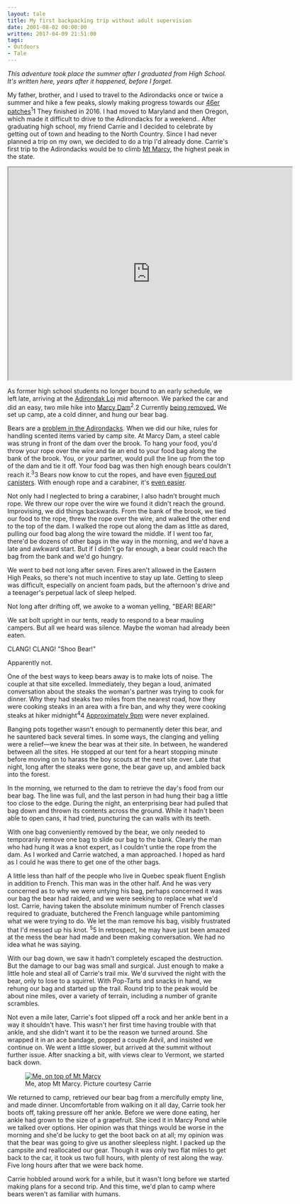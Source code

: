 ```yaml
---
layout: tale 
title: My first backpacking trip without adult supervision
date: 2001-08-02 00:00:00
written: 2017-04-09 21:51:00
tags:
- Outdoors
- Tale
---
```


*This adventure took place the summer after I graduated from High School. It's written here, years after it happened, before I forget.*

My father, brother, and I used to travel to the Adirondacks once or twice a summer and hike a few peaks, slowly making progress towards our [46er patches](http://adk46er.org/)<sup class="note">1</sup><span class="sidenote"><span class="note-number">1 </span>They finished in 2016. I had moved to Maryland and then Oregon, which made it difficult to drive to the Adirondacks for a weekend.</span>. After graduating high school, my friend Carrie and I decided to celebrate by getting out of town and heading to the North Country. Since I had never planned a trip on my own, we decided to do a trip I'd already done. Carrie's first trip to the Adirondacks would be to climb [Mt Marcy](https://en.wikipedia.org/wiki/Mount_Marcy), the highest peak in the state.

<iframe src="https://www.google.com/maps/d/u/0/embed?mid=1lU0HXJNdMpmGDjyRZ1CkiZWXqQM" width="640" height="480"></iframe>

As former high school students no longer bound to an early schedule, we left late, arriving at the [Adirondak Loj](https://www.adk.org/stay/adirondak-loj-at-heart-lake/) mid afternoon. We parked the car and did an easy, two mile hike into [Marcy Dam](https://en.wikipedia.org/wiki/Marcy_Dam)<sup class="note">2</sup>.<span class="sidenote"><span class="note-number">2 </span>Currently <a href="https://www.northcountrypublicradio.org/news/story/29560/20150921/marcy-dam-dismantled-altering-an-adirondack-crossroads">being removed.</a></span> We set up camp, ate a cold dinner, and hung our bear bag.

Bears are a [problem in the Adirondacks](https://www.adirondackexplorer.org/stories/hiker-stabs-bear-face). When we did our hike, rules for handling scented items varied by camp site. At Marcy Dam, a steel cable was strung in front of the dam over the brook. To hang your food, you'd throw your rope over the wire and tie an end to your food bag along the bank of the  brook. You, or your partner, would pull the line up from the top of the dam and tie it off. Your food bag was then high enough bears couldn't reach it.<sup class="note">3</sup><span class="sidenote"><span class="note-number">3 </span>Bears now know to cut the ropes, and have even [figured out canisters](http://www.nytimes.com/2009/07/25/nyregion/25bear.html).</span> With enough rope and a carabiner, it's [even easier](https://theultimatehang.com/2013/03/hanging-a-bear-bag-the-pct-method/).

Not only had I neglected to bring a carabiner, I also hadn't brought much rope. We threw our rope over the wire we found it didn't reach the ground. Improvising, we did things backwards. From the bank of the brook, we tied our food to the rope, threw the rope over the wire, and walked the other end to the top of the dam. I walked the rope out along the dam as little as dared, pulling our food bag along the wire toward the middle. If I went too far, there'd be dozens of other bags in the way in the morning, and we'd have a late and awkward start. But if I didn't go far enough, a bear could reach the bag from the bank and we'd go hungry.

We went to bed not long after seven. Fires aren't allowed in the Eastern High Peaks, so there's not much incentive to stay up late. Getting to sleep was difficult, especially on ancient foam pads, but the afternoon's drive and a teenager's perpetual lack of sleep helped.

Not long after drifting off, we awoke to a woman yelling, "BEAR! BEAR!"

We sat bolt upright in our tents, ready to respond to a bear mauling campers. But all we heard was silence. Maybe the woman had already been eaten. 

CLANG! CLANG! "Shoo Bear!"

Apparently not.

One of the best ways to keep bears away is to make lots of noise. The couple at that site excelled. Immediately, they began a loud, animated conversation about the steaks the woman's partner was trying to cook for dinner. Why they had steaks two miles from the nearest road, how they were cooking steaks in an area with a fire ban, and why they were cooking steaks at hiker midnight<sup class="note">4</sup><span class="sidenote"><span class="note-number">4 </span>[Approximately 9pm](http://www.urbandictionary.com/define.php?term=Hiker%20Midnight)</span> were never explained. 

Banging pots together wasn't enough to permanently deter this bear, and he sauntered back several times. In some ways, the clanging and yelling were a relief&mdash;we knew the bear was at their site. In between, he wandered between all the sites. He stopped at our tent for a heart stopping minute before moving on to harass the boy scouts at the next site over. Late that night, long after the steaks were gone, the bear gave up, and ambled back into the forest.

In the morning, we returned to the dam to retrieve the day's food from our bear bag. The line was full, and the last person in had hung their bag a little too close to the edge. During the night, an enterprising bear had pulled that bag down and thrown its contents across the ground. While it hadn't been able to open cans, it had tried, puncturing the can walls with its teeth.

With one bag conveniently removed by the bear, we only needed to temporarily remove one bag to slide our bag to the bank. Clearly the man who had hung it was a knot expert, as I couldn't untie the rope from the dam. As I worked and Carrie watched, a man approached. I hoped as hard as I could he was there to get one of the other bags.

A little less than half of the people who live in Quebec speak fluent English in addition to French. This man was in the other half. And he was very concerned as to why we were untying his bag, perhaps concerned it was our bag the bear had raided, and we were seeking to replace what we'd lost. Carrie, having taken the absolute minimum number of French classes required to graduate, butchered the French language while pantomiming what we were trying to do. We let the man remove his bag, visibly frustrated that I'd messed up his knot. <sup class="note">5</sup><span class="sidenote"><span class="note-number">5 </span>In retrospect, he may have just been amazed at the mess the bear had made and been making conversation. We had no idea what he was saying.</span>

With our bag down, we saw it hadn't completely escaped the destruction. But the damage to our bag was small and surgical. Just enough to make a little hole and steal all of Carrie's trail mix. We'd survived the night with the bear, only to lose to a squirrel. With Pop-Tarts and snacks in hand, we rehung our bag and started up the trail. Round trip to the peak would be about nine miles, over a variety of terrain, including a number of granite scrambles.

Not even a mile later, Carrie's foot slipped off a rock and her ankle bent in a way it shouldn't have. This wasn't her first time having trouble with that ankle, and she didn't want it to be the reason we turned around. She wrapped it in an ace bandage, popped a couple Advil, and insisted we continue on. We went a little slower, but arrived at the summit without further issue. After snacking a bit, with views clear to Vermont, we started back down. 

<figure>
<a href="http://imgur.com/cAC5GUK"><img src="//i.imgur.com/cAC5GUK.jpg" alt="Me, on top of Mt Marcy"></a>
<figcaption>Me, atop Mt Marcy. Picture courtesy Carrie</figcaption>
</figure>

We returned to camp, retrieved our bear bag from a mercifully empty line, and made dinner. Uncomfortable from walking on it all day, Carrie took her boots off, taking pressure off her ankle. Before we were done eating, her ankle had grown to the size of a grapefruit. She iced it in Marcy Pond while we talked over options. Her opinion was that things would be worse in the morning and she'd be lucky to get the boot back on at all; my opinion was that the bear was going to give us another sleepless night. I packed up the campsite and reallocated our gear. Though it was only two flat miles to get back to the car, it took us two full hours, with plenty of rest along the way. Five long hours after that we were back home.

Carrie hobbled around work for a while, but it wasn't long before we started making plans for a second trip. And this time, we'd plan to camp where bears weren't as familiar with humans.